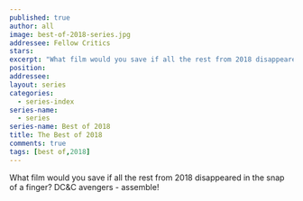 ```yaml
---
published: true
author: all
image: best-of-2018-series.jpg
addressee: Fellow Critics
stars: 
excerpt: "What film would you save if all the rest from 2018 disappeared in the snap of a finger? DC&C avengers - assemble!"
position: 
addressee: 
layout: series
categories:
  - series-index
series-name: 
  - series
series-name: Best of 2018
title: The Best of 2018
comments: true
tags: [best of,2018]
---
```

What film would you save if all the rest from 2018 disappeared in the snap of a finger? DC&C avengers - assemble!